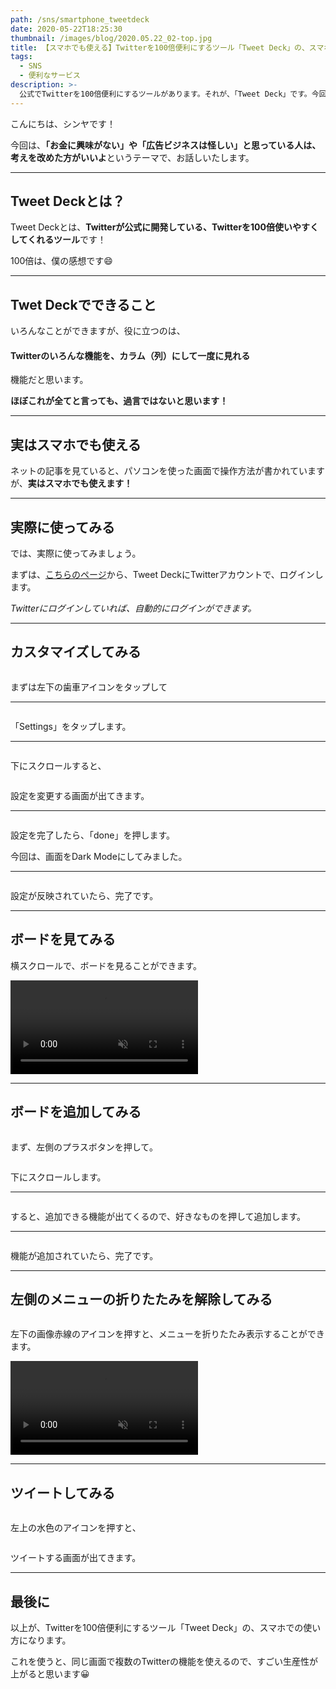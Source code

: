 ```yaml
---
path: /sns/smartphone_tweetdeck
date: 2020-05-22T18:25:30
thumbnail: /images/blog/2020.05.22_02-top.jpg
title: 【スマホでも使える】Twitterを100倍便利にするツール「Tweet Deck」の、スマホでの使い方を説明します
tags:
  - SNS
  - 便利なサービス
description: >-
  公式でTwitterを100倍便利にするツールがあります。それが、「Tweet Deck」です。今回は、「Tweet Deck」のスマホでの使い方を、ご説明いたします。
---
```


こんにちは、シンヤです！

今回は、**「お金に興味がない」や「広告ビジネスは怪しい」と思っている人は、考えを改めた方がいいよ**というテーマで、お話しいたします。

---

## Tweet Deckとは？

Tweet Deckとは、**Twitterが公式に開発している、Twitterを100倍使いやすくしてくれるツール**です！

100倍は、僕の感想です😄

---

## Twet Deckでできること

いろんなことができますが、役に立つのは、

#### Twitterのいろんな機能を、カラム（列）にして一度に見れる

機能だと思います。

**ほぼこれが全てと言っても、過言ではないと思います！**

---

## 実はスマホでも使える

ネットの記事を見ていると、パソコンを使った画面で操作方法が書かれていますが、**実はスマホでも使えます！**

---

## 実際に使ってみる

では、実際に使ってみましょう。

まずは、[こちらのページ](https://tweetdeck.twitter.com/)から、Tweet DeckにTwitterアカウントで、ログインします。

*Twitterにログインしていれば、自動的にログインができます。*

---

## カスタマイズしてみる

<img class="u-w-80" src="/images/blog/2020.05.22_02-01.jpg" alt="">

まずは左下の歯車アイコンをタップして

<hr class="u-bt-lighter">

<img class="u-w-80" src="/images/blog/2020.05.22_02-02.jpg" alt="">

「Settings」をタップします。

<hr class="u-bt-lighter">

<img class="u-w-80" src="/images/blog/2020.05.22_02-03.jpg" alt="">

下にスクロールすると、

<img class="u-w-80" src="/images/blog/2020.05.22_02-05.jpg" alt="">

設定を変更する画面が出てきます。

<hr class="u-bt-lighter">

<img class="u-w-80" src="/images/blog/2020.05.22_02-06.jpg" alt="">

設定を完了したら、「done」を押します。

今回は、画面をDark Modeにしてみました。

<hr class="u-bt-lighter">

<img class="u-w-80" src="/images/blog/2020.05.22_02-07.jpg" alt="">

設定が反映されていたら、完了です。

---

## ボードを見てみる

横スクロールで、ボードを見ることができます。

<video class="u-w-80" controls muted loop playsinline>
  <source src="/images/blog/2020.05.22_02-movie01.mp4" type="video/mp4">
</video>

---

## ボードを追加してみる

<img class="u-w-80" src="/images/blog/2020.05.22_02-08-02.jpg" alt="">

まず、左側のプラスボタンを押して。

<img class="u-w-80" src="/images/blog/2020.05.22_02-08.jpg" alt="">

下にスクロールします。

<hr class="u-bt-lighter">

<img class="u-w-80" src="/images/blog/2020.05.22_02-09.jpg" alt="">

すると、追加できる機能が出てくるので、好きなものを押して追加します。

<hr class="u-bt-lighter">

<img class="u-w-80" src="/images/blog/2020.05.22_02-10.jpg" alt="">

機能が追加されていたら、完了です。

---

## 左側のメニューの折りたたみを解除してみる

<img class="u-w-80" src="/images/blog/2020.05.22_02-11.jpg" alt="">

左下の画像赤線のアイコンを押すと、メニューを折りたたみ表示することができます。

<video class="u-w-80" controls muted loop playsinline>
  <source src="/images/blog/2020.05.22_02-movie02.mp4" type="video/mp4">
</video>

---

## ツイートしてみる

<img class="u-w-80" src="/images/blog/2020.05.22_02-12.jpg" alt="">

左上の水色のアイコンを押すと、

<img class="u-w-80" src="/images/blog/2020.05.22_02-13.jpg" alt="">

ツイートする画面が出てきます。

---

## 最後に

以上が、Twitterを100倍便利にするツール「Tweet Deck」の、スマホでの使い方になります。

これを使うと、同じ画面で複数のTwitterの機能を使えるので、すごい生産性が上がると思います😀
